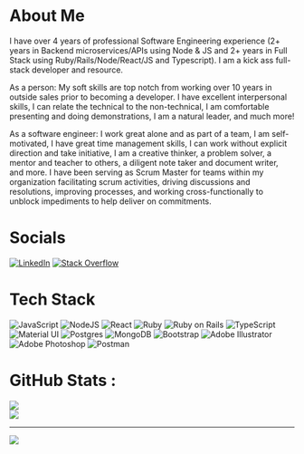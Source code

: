 # About Me
I have over 4 years of professional Software Engineering experience (2+ years in Backend microservices/APIs using Node & JS and 2+ years in Full Stack using Ruby/Rails/Node/React/JS and Typescript). I am a kick ass full-stack developer and resource.

As a person: My soft skills are top notch from working over 10 years in outside sales prior to becoming a developer. I have excellent interpersonal skills, I can relate the technical to the non-technical, I am comfortable presenting and doing demonstrations, I am a natural leader, and much more! 

As a software engineer: I work great alone and as part of a team, I am self-motivated, I have great time management skills, I can work without explicit direction and take initiative, I am a creative thinker, a problem solver, a mentor and teacher to others, a diligent note taker and document writer, and more. I have been serving as Scrum Master for teams within my organization facilitating scrum activities, driving discussions and resolutions, improving processes, and working cross-functionally to unblock impediments to help deliver on commitments. 

# Socials
[![LinkedIn](https://img.shields.io/badge/LinkedIn-%230077B5.svg?logo=linkedin&logoColor=white)](https://linkedin.com/in/https://www.linkedin.com/in/chrispolishak/) [![Stack Overflow](https://img.shields.io/badge/-Stackoverflow-FE7A16?logo=stack-overflow&logoColor=white)](https://stackoverflow.com/users/cpolish) 

# Tech Stack
![JavaScript](https://img.shields.io/badge/javascript-%23323330.svg?style=for-the-badge&logo=javascript&logoColor=%23F7DF1E) ![NodeJS](https://img.shields.io/badge/node.js-6DA55F?style=for-the-badge&logo=node.js&logoColor=white) ![React](https://img.shields.io/badge/react-%2320232a.svg?style=for-the-badge&logo=react&logoColor=%2361DAFB) ![Ruby](https://img.shields.io/badge/ruby-E9573F.svg?style=for-the-badge&logo=ruby&logoColor=white) ![Ruby on Rails](https://img.shields.io/badge/ruby_on_rails-D30001.svg?style=for-the-badge&logo=rubyonrails&logoColor=white) ![TypeScript](https://img.shields.io/badge/typescript-3178C6.svg?style=for-the-badge&logo=typescript&logoColor=white) ![Material UI](https://img.shields.io/badge/-material_UI-%23316192.svg?style=for-the-badge) ![Postgres](https://img.shields.io/badge/postgres-%23316192.svg?style=for-the-badge&logo=postgresql&logoColor=white) ![MongoDB](https://img.shields.io/badge/MongoDB-%234ea94b.svg?style=for-the-badge&logo=mongodb&logoColor=white) ![Bootstrap](https://img.shields.io/badge/bootstrap-%23563D7C.svg?style=for-the-badge&logo=bootstrap&logoColor=white)  ![Adobe Illustrator](https://img.shields.io/badge/adobe_illustrator-%23FF9A00.svg?style=for-the-badge&logo=adobeillustrator&logoColor=white) ![Adobe Photoshop](https://img.shields.io/badge/adobe_photoshop-%2331A8FF.svg?style=for-the-badge&logo=adobephotoshop&logoColor=white) ![Postman](https://img.shields.io/badge/Postman-FF6C37?style=for-the-badge&logo=postman&logoColor=white)
# GitHub Stats :
![](https://github-readme-streak-stats.herokuapp.com/?user=cpolishak&theme=blueberry&hide_border=false)<br/>
![](https://github-readme-stats.vercel.app/api/top-langs/?username=cpolishak&theme=blueberry&hide_border=false&include_all_commits=false&count_private=false&layout=compact)

---
[![](https://visitcount.itsvg.in/api?id=cpolishak&icon=0&color=0)](https://visitcount.itsvg.in)
